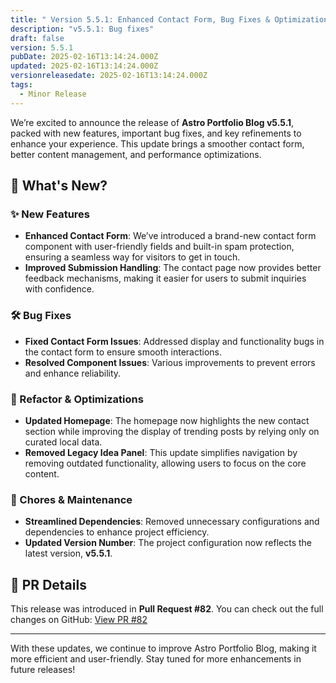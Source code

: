 ```yaml
---
title: " Version 5.5.1: Enhanced Contact Form, Bug Fixes & Optimizations (PR #82)"
description: "v5.5.1: Bug fixes"
draft: false
version: 5.5.1
pubDate: 2025-02-16T13:14:24.000Z
updated: 2025-02-16T13:14:24.000Z
versionreleasedate: 2025-02-16T13:14:24.000Z
tags:
  - Minor Release
---
```


We’re excited to announce the release of **Astro Portfolio Blog v5.5.1**, packed with new features, important bug fixes, and key refinements to enhance your experience. This update brings a smoother contact form, better content management, and performance optimizations.

## 🚀 What's New?

### ✨ New Features

- **Enhanced Contact Form**: We’ve introduced a brand-new contact form component with user-friendly fields and built-in spam protection, ensuring a seamless way for visitors to get in touch.
- **Improved Submission Handling**: The contact page now provides better feedback mechanisms, making it easier for users to submit inquiries with confidence.

### 🛠 Bug Fixes

- **Fixed Contact Form Issues**: Addressed display and functionality bugs in the contact form to ensure smooth interactions.
- **Resolved Component Issues**: Various improvements to prevent errors and enhance reliability.

### 🔧 Refactor & Optimizations

- **Updated Homepage**: The homepage now highlights the new contact section while improving the display of trending posts by relying only on curated local data.
- **Removed Legacy Idea Panel**: This update simplifies navigation by removing outdated functionality, allowing users to focus on the core content.

### 🧹 Chores & Maintenance

- **Streamlined Dependencies**: Removed unnecessary configurations and dependencies to enhance project efficiency.
- **Updated Version Number**: The project configuration now reflects the latest version, **v5.5.1**.

## 📌 PR Details

This release was introduced in **Pull Request #82**. You can check out the full changes on GitHub:
[View PR #82](https://github.com/rafay99-epic/Astro-Portfolio-Blog/pull/82)

---

With these updates, we continue to improve Astro Portfolio Blog, making it more efficient and user-friendly. Stay tuned for more enhancements in future releases!
